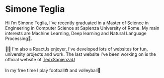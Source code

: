 # Simone Teglia

Hi I’m Simone Teglia, I've recently graduated in a Master of Science in Engineering in Computer Science at Sapienza University of Rome. My main interests are Machine Learning, Deep learning and Natural Language Processing🧠. 
<br /><br />
🧑‍💻 I'm also a ReactJs enjoyer, I've developed lots of websites for fun, university projects and work. The last website I've been working on is the official website of [TedxSapienzaU](https://www.tedxsapienzau.com/)
<br /><br />
In my free time I play football⚽️ and volleyball🏐
